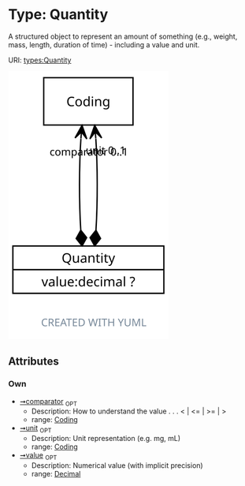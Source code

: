 
# Type: Quantity


A structured object to represent an amount of something (e.g., weight, mass, length, duration of time) - including a value and unit.

URI: [types:Quantity](https://example.org/ccdh/datatypes/Quantity)


![img](images/Quantity.svg)

## Attributes


### Own

 * [➞comparator](quantity__comparator.md)  <sub>OPT</sub>
    * Description: How to understand the value  . . .   < | <= | >= | >
    * range: [Coding](Coding.md)
 * [➞unit](quantity__unit.md)  <sub>OPT</sub>
    * Description: Unit representation (e.g. mg, mL)
    * range: [Coding](Coding.md)
 * [➞value](quantity__value.md)  <sub>OPT</sub>
    * Description: Numerical value (with implicit precision)
    * range: [Decimal](types/Decimal.md)
